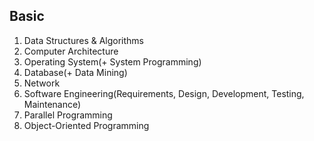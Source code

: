 ## Basic
1. Data Structures & Algorithms
2. Computer Architecture
3. Operating System(+ System Programming)
4. Database(+ Data Mining)
5. Network
6. Software Engineering(Requirements, Design, Development, Testing, Maintenance)
7. Parallel Programming
8. Object-Oriented Programming
